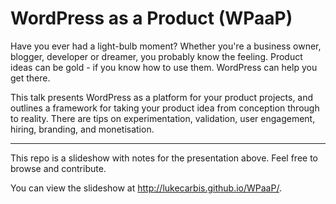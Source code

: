 WordPress as a Product (WPaaP)
======================

Have you ever had a light-bulb moment? Whether you're a business owner, blogger, developer or dreamer, you probably know the feeling. Product ideas can be gold - if you know how to use them. WordPress can help you get there.

This talk presents WordPress as a platform for your product projects, and outlines a framework for taking your product idea from conception through to reality. There are tips on experimentation, validation, user engagement, hiring, branding, and monetisation.

---

This repo is a slideshow with notes for the presentation above. Feel free to browse and contribute.

You can view the slideshow at http://lukecarbis.github.io/WPaaP/.